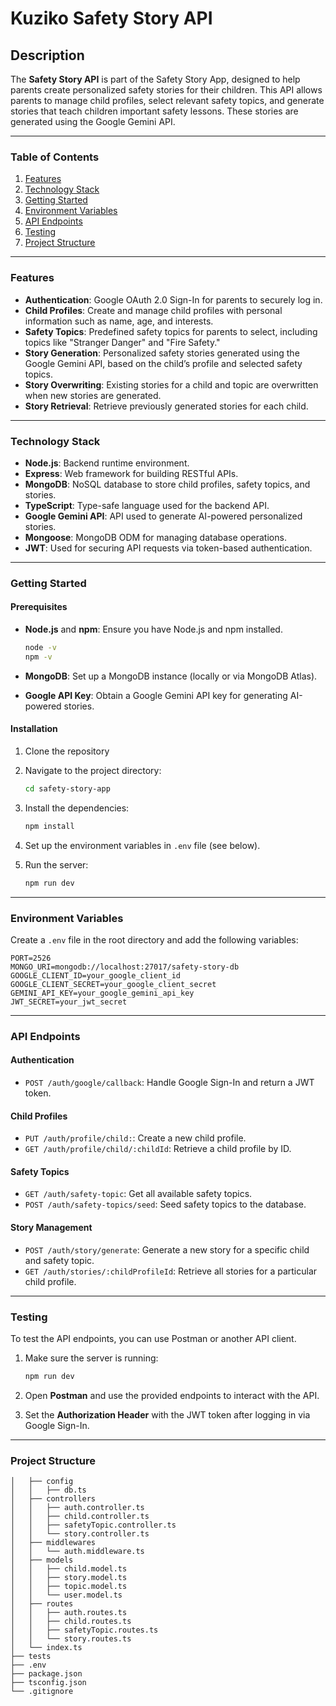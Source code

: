 # Kuziko Safety Story API

## Description

The **Safety Story API** is part of the Safety Story App, designed to help parents create personalized safety stories for their children. This API allows parents to manage child profiles, select relevant safety topics, and generate stories that teach children important safety lessons. These stories are generated using the Google Gemini API.

---

### Table of Contents

1. [Features](#features)
2. [Technology Stack](#technology-stack)
3. [Getting Started](#getting-started)
4. [Environment Variables](#environment-variables)
5. [API Endpoints](#api-endpoints)
6. [Testing](#testing)
7. [Project Structure](#project-structure)

---

### Features

- **Authentication**: Google OAuth 2.0 Sign-In for parents to securely log in.
- **Child Profiles**: Create and manage child profiles with personal information such as name, age, and interests.
- **Safety Topics**: Predefined safety topics for parents to select, including topics like "Stranger Danger" and "Fire Safety."
- **Story Generation**: Personalized safety stories generated using the Google Gemini API, based on the child’s profile and selected safety topics.
- **Story Overwriting**: Existing stories for a child and topic are overwritten when new stories are generated.
- **Story Retrieval**: Retrieve previously generated stories for each child.

---

### Technology Stack

- **Node.js**: Backend runtime environment.
- **Express**: Web framework for building RESTful APIs.
- **MongoDB**: NoSQL database to store child profiles, safety topics, and stories.
- **TypeScript**: Type-safe language used for the backend API.
- **Google Gemini API**: API used to generate AI-powered personalized stories.
- **Mongoose**: MongoDB ODM for managing database operations.
- **JWT**: Used for securing API requests via token-based authentication.

---

### Getting Started

#### Prerequisites

- **Node.js** and **npm**: Ensure you have Node.js and npm installed.

  ```bash
  node -v
  npm -v
  ```

- **MongoDB**: Set up a MongoDB instance (locally or via MongoDB Atlas).

- **Google API Key**: Obtain a Google Gemini API key for generating AI-powered stories.

#### Installation

1. Clone the repository

2. Navigate to the project directory:

   ```bash
   cd safety-story-app
   ```

3. Install the dependencies:

   ```bash
   npm install
   ```

4. Set up the environment variables in `.env` file (see below).

5. Run the server:

   ```bash
   npm run dev
   ```

---

### Environment Variables

Create a `.env` file in the root directory and add the following variables:

```env
PORT=2526
MONGO_URI=mongodb://localhost:27017/safety-story-db
GOOGLE_CLIENT_ID=your_google_client_id
GOOGLE_CLIENT_SECRET=your_google_client_secret
GEMINI_API_KEY=your_google_gemini_api_key
JWT_SECRET=your_jwt_secret
```

---

### API Endpoints

#### **Authentication**

- `POST /auth/google/callback`: Handle Google Sign-In and return a JWT token.

#### **Child Profiles**

- `PUT /auth/profile/child:`: Create a new child profile.
- `GET /auth/profile/child/:childId`: Retrieve a child profile by ID.

#### **Safety Topics**

- `GET /auth/safety-topic`: Get all available safety topics.
- `POST /auth/safety-topics/seed`: Seed safety topics to the database.

#### **Story Management**

- `POST /auth/story/generate`: Generate a new story for a specific child and safety topic.
- `GET /auth/stories/:childProfileId`: Retrieve all stories for a particular child profile.

---

### Testing

To test the API endpoints, you can use Postman or another API client.

1. Make sure the server is running:

   ```bash
   npm run dev
   ```

2. Open **Postman** and use the provided endpoints to interact with the API.
3. Set the **Authorization Header** with the JWT token after logging in via Google Sign-In.

---

### Project Structure

```├── src
│   ├── config
│   │   ├── db.ts
│   ├── controllers
│   │   ├── auth.controller.ts
│   │   ├── child.controller.ts
│   │   ├── safetyTopic.controller.ts
│   │   └── story.controller.ts
│   ├── middlewares
│   │   └── auth.middleware.ts
│   ├── models
│   │   ├── child.model.ts
│   │   ├── story.model.ts
│   │   ├── topic.model.ts
│   │   └── user.model.ts
│   ├── routes
│   │   ├── auth.routes.ts
│   │   ├── child.routes.ts
│   │   ├── safetyTopic.routes.ts
│   │   └── story.routes.ts
│   └── index.ts
├── tests
├── .env
├── package.json
├── tsconfig.json
└── .gitignore
```
